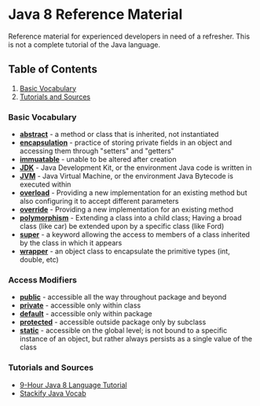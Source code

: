 # Java 8 Reference Material
Reference material for experienced developers in need of a refresher. This is not a complete tutorial of the Java language.

## Table of Contents
1. [Basic Vocabulary](#basic-vocabulary)
2. [Tutorials and Sources](#tutorials-and-sources)


### Basic Vocabulary
- <b><u>abstract</u></b> - a method or class that is inherited, not instantiated
- <b><u>encapsulation</u></b> - practice of storing private fields in an object and accessing them through "setters" and "getters"
- <b><u>immuatable</u></b> - unable to be altered after creation
- <b><u>JDK</u></b> - Java Development Kit, or the environment Java code is written in
- <b><u>JVM</u></b> - Java Virtual Machine, or the environment Java Bytecode is executed within
- <b><u>overload</u></b> - Providing a new implementation for an existing method but also configuring it to accept different parameters
- <b><u>override</u></b> - Providing a new implementation for an existing method
- <b><u>polymorphism</u></b> - Extending a class into a child class; Having a broad class (like car) be extended upon by a specific class (like Ford)
- <b><u>super</u></b> - a keyword allowing the access to members of a class inherited by the class in which it appears
- <b><u>wrapper</u></b> - an object class to encapsulate the primitive types (int, double, etc)

### Access Modifiers
- <b><u>public</u></b> - accessible all the way throughout package and beyond
- <b><u>private</u></b> - accessible only within class
- <b><u>default</u></b> - accessible only within package
- <b><u>protected</u></b> - accessible outside package only by subclass
- <b><u>static</u></b> - accessible on the global level; is not bound to a specific instance of an object, but rather always persists as a single value of the class

### Tutorials and Sources
- [9-Hour Java 8 Language Tutorial](https://www.youtube.com/watch?v=grEKMHGYyns&list=PLW50AKv0WNPR0HcbbqdXdwjq3zwbAQ1zY&index=1)
- [Stackify Java Vocab](https://stackify.com/java-glossary/)
